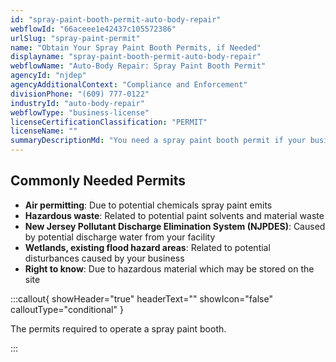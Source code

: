 ```yaml
---
id: "spray-paint-booth-permit-auto-body-repair"
webflowId: "66aceee1e42437c105572386"
urlSlug: "spray-paint-permit"
name: "Obtain Your Spray Paint Booth Permits, if Needed"
displayname: "spray-paint-booth-permit-auto-body-repair"
webflowName: "Auto-Body Repair: Spray Paint Booth Permit"
agencyId: "njdep"
agencyAdditionalContext: "Compliance and Enforcement"
divisionPhone: "(609) 777-0122"
industryId: "auto-body-repair"
webflowType: "business-license"
licenseCertificationClassification: "PERMIT"
licenseName: ""
summaryDescriptionMd: "You need a spray paint booth permit if your business will offer spray paint services for vehicles. Contact the Department of Environmental Protection (DEP) Office of Permitting and Project Navigation at (609) 292-3600 for specific guidance on obtaining the correct permits."
---
```


## Commonly Needed Permits

- **Air permitting**: Due to potential chemicals spray paint emits
- **Hazardous waste**: Related to potential paint solvents and material waste
- **New Jersey Pollutant Discharge Elimination System (NJPDES)**: Caused by potential discharge water from your facility
- **Wetlands, existing flood hazard areas**: Related to potential disturbances caused by your business
- **Right to know**: Due to hazardous material which may be stored on the site

:::callout{ showHeader="true" headerText="" showIcon="false" calloutType="conditional" }

The permits required to operate a spray paint booth.

:::
